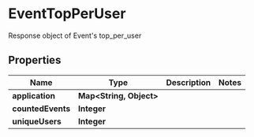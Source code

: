 

# EventTopPerUser

Response object of Event's top_per_user

## Properties

| Name | Type | Description | Notes |
|------------ | ------------- | ------------- | -------------|
|**application** | **Map&lt;String, Object&gt;** |  |  |
|**countedEvents** | **Integer** |  |  |
|**uniqueUsers** | **Integer** |  |  |



